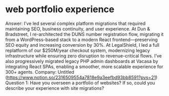 # web portfolio experience

Answer: I’ve led several complex platform migrations that required maintaining SEO, business continuity, and user experience. At Dun & Bradstreet, I re-architected the DUNS number registration flow, migrating it from a WordPress-based stack to a modern React frontend—preserving SEO equity and increasing conversion by 30%. At LegalShield, I led a full replatform of our $250M/year checkout system, modernizing legacy infrastructure while ensuring zero disruption to revenue-critical flows. I’ve also progressively migrated legacy PHP admin dashboards at Vacasa by integrating React SPAs, enabling a smoother, more scalable experience for 300+ agents.
Company: Untitled (https://www.notion.so/2316509554a7818e9a3eefbd93bb8591?pvs=21)
Question 1: Have you overseen a portfolio of websites? If so, could you describe your experience with site migrations?
